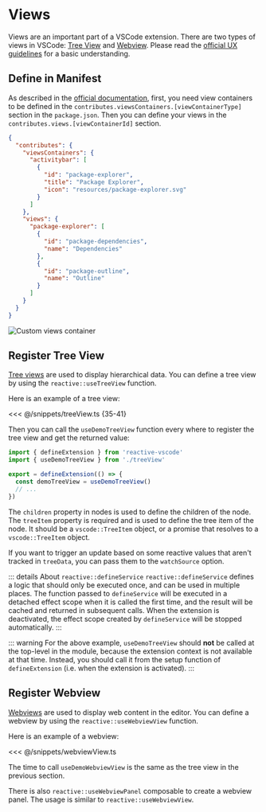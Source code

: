 # Views

Views are an important part of a VSCode extension. There are two types of views in VSCode: [Tree View](https://code.visualstudio.com/api/extension-guides/tree-view) and [Webview](https://code.visualstudio.com/api/extension-guides/webview). Please read the [official UX guidelines](https://code.visualstudio.com/api/ux-guidelines/views) for a basic understanding.

## Define in Manifest <NonProprietary />

As described in the [official documentation](https://code.visualstudio.com/api/references/contribution-points#contributes.viewsContainers), first, you need view containers to be defined in the `contributes.viewsContainers.[viewContainerType]` section in the `package.json`. Then you can define your views in the `contributes.views.[viewContainerId]` section.

```json [package.json]
{
  "contributes": {
    "viewsContainers": {
      "activitybar": [
        {
          "id": "package-explorer",
          "title": "Package Explorer",
          "icon": "resources/package-explorer.svg"
        }
      ]
    },
    "views": {
      "package-explorer": [
        {
          "id": "package-dependencies",
          "name": "Dependencies"
        },
        {
          "id": "package-outline",
          "name": "Outline"
        }
      ]
    }
  }
}
```

![Custom views container](https://code.visualstudio.com/assets/api/references/contribution-points/custom-views-container.png)

## Register Tree View

[Tree views](https://code.visualstudio.com/api/extension-guides/tree-view) are used to display hierarchical data. You can define a tree view by using the `reactive::useTreeView` function.

Here is an example of a tree view:

<<< @/snippets/treeView.ts {35-41}

Then you can call the `useDemoTreeView` function every where to register the tree view and get the returned value:

```ts {2,5}
import { defineExtension } from 'reactive-vscode'
import { useDemoTreeView } from './treeView'

export = defineExtension(() => {
  const demoTreeView = useDemoTreeView()
  // ...
})
```

The `children` property in nodes is used to define the children of the node. The `treeItem` property is required and is used to define the tree item of the node. It should be a `vscode::TreeItem` object, or a promise that resolves to a `vscode::TreeItem` object.

If you want to trigger an update based on some reactive values that aren't tracked in `treeData`, you can pass them to the `watchSource` option.

::: details About `reactive::defineService`
`reactive::defineService` defines a logic that should only be executed once, and can be used in multiple places. The function passed to `defineService` will be executed in a detached effect scope when it is called the first time, and the result will be cached and returned in subsequent calls. When the extension is deactivated, the effect scope created by `defineService` will be stopped automatically.
:::

::: warning
For the above example, `useDemoTreeView` should **not** be called at the top-level in the module, because the extension context is not available at that time. Instead, you should call it from the setup function of `defineExtension` (i.e. when the extension is activated).
:::

## Register Webview

[Webviews](https://code.visualstudio.com/api/extension-guides/webview) are used to display web content in the editor. You can define a webview by using the `reactive::useWebviewView` function.

Here is an example of a webview:

<<< @/snippets/webviewView.ts

The time to call `useDemoWebviewView` is the same as the tree view in the previous section.

There is also `reactive::useWebviewPanel` composable to create a webview panel. The usage is similar to `reactive::useWebviewView`.
